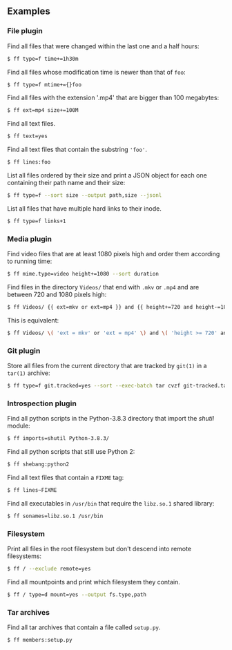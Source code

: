 ## Examples

### File plugin

Find all files that were changed within the last one and a half hours:

```sh
$ ff type=f time+=1h30m
```

Find all files whose modification time is newer than that of `foo`:

```sh
$ ff type=f mtime+={}foo
```

Find all files with the extension '.mp4' that are bigger than 100 megabytes:

```sh
$ ff ext=mp4 size+=100M
```

Find all text files.

```sh
$ ff text=yes
```

Find all text files that contain the substring `'foo'`.

```sh
$ ff lines:foo
```

List all files ordered by their size and print a JSON object for each one
containing their path name and their size:

```sh
$ ff type=f --sort size --output path,size --jsonl
```

List all files that have multiple hard links to their inode.

```sh
$ ff type=f links+1
```

### Media plugin

Find video files that are at least 1080 pixels high and order them
according to running time:

```sh
$ ff mime.type=video height+=1080 --sort duration
```

Find files in the directory `Videos/` that end with `.mkv` or `.mp4` and are
between 720 and 1080 pixels high:

```sh
$ ff Videos/ {{ ext=mkv or ext=mp4 }} and {{ height+=720 and height-=1080 }}
```

This is equivalent:

```sh
$ ff Videos/ \( 'ext = mkv' or 'ext = mp4' \) and \( 'height >= 720' and 'height <= 1080' \)
```

### Git plugin

Store all files from the current directory that are tracked by `git(1)` in a
`tar(1)` archive:

```sh
$ ff type=f git.tracked=yes --sort --exec-batch tar cvzf git-tracked.tar.gz
```

### Introspection plugin

Find all python scripts in the Python-3.8.3 directory that import the _shutil_
module:

```sh
$ ff imports=shutil Python-3.8.3/
```

Find all python scripts that still use Python 2:

```sh
$ ff shebang:python2
```

Find all text files that contain a `FIXME` tag:

```sh
$ ff lines~FIXME
```

Find all executables in `/usr/bin` that require the `libz.so.1` shared library:

```sh
$ ff sonames=libz.so.1 /usr/bin
```

### Filesystem

Print all files in the root filesystem but don't descend into remote filesystems:

```sh
$ ff / --exclude remote=yes
```

Find all mountpoints and print which filesystem they contain.

```sh
$ ff / type=d mount=yes --output fs.type,path
```

### Tar archives

Find all tar archives that contain a file called `setup.py`.

```sh
$ ff members:setup.py
```
